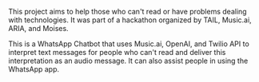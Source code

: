 This project aims to help those who can't read or have problems dealing with technologies. It was part of a hackathon organized by TAIL, Music.ai, ARIA, and Moises.

This is a WhatsApp Chatbot that uses Music.ai, OpenAI, and Twilio API to interpret text messages for people who can't read and deliver this interpretation as an audio message. It can also assist people in using the WhatsApp app.
